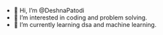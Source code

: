 - 👋 Hi, I’m @DeshnaPatodi
- 👀 I’m interested in coding and problem solving.
- 🌱 I’m currently learning dsa and machine learning.


<!---
DeshnaPatodi/DeshnaPatodi is a ✨ special ✨ repository because its `README.md` (this file) appears on your GitHub profile.
You can click the Preview link to take a look at your changes.
--->
